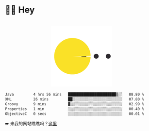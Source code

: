 
# 👋🏻 Hey
<div align="center">
	<br>
	<img src="https://raw.githubusercontent.com/Aniket965/Aniket965/master/pacman.svg?sanitize=true" width="200" height="200">
	<br>
</div>

<!--START_SECTION:waka-->

```text
Java         4 hrs 56 mins   ██████████████████████▒░░   88.80 %
XML          26 mins         ██░░░░░░░░░░░░░░░░░░░░░░░   07.80 %
Groovy       9 mins          ▓░░░░░░░░░░░░░░░░░░░░░░░░   02.99 %
Properties   1 min           ░░░░░░░░░░░░░░░░░░░░░░░░░   00.40 %
ObjectiveC   0 secs          ░░░░░░░░░░░░░░░░░░░░░░░░░   00.01 %
```

<!--END_SECTION:waka-->

 ➡️  来我的网站瞧瞧吗？[这里](https://www.shaolongfei.com)
